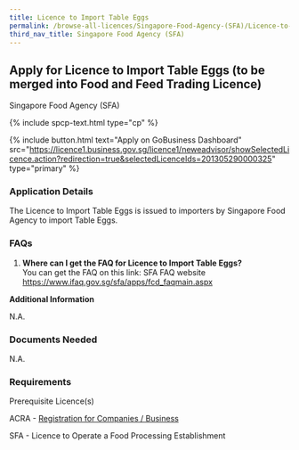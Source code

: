 ```yaml
---
title: Licence to Import Table Eggs
permalink: /browse-all-licences/Singapore-Food-Agency-(SFA)/Licence-to-Import-Table-Eggs
third_nav_title: Singapore Food Agency (SFA)
---
```


## Apply for Licence to Import Table Eggs (to be merged into Food and Feed Trading Licence)

Singapore Food Agency (SFA)

{% include spcp-text.html type="cp" %}

{% include button.html text="Apply on GoBusiness Dashboard" src="https://licence1.business.gov.sg/licence1/neweadvisor/showSelectedLicence.action?redirection=true&selectedLicenceIds=201305290000325" type="primary" %}

<H3>Application Details</H3>

<p>The Licence to Import Table Eggs is issued to importers by Singapore Food Agency to import Table Eggs.</p>
 <h3>FAQs</h3>
 <ol>
 <li><strong>Where can I get the FAQ for Licence to Import Table Eggs?</strong> <br />You can get the FAQ on this link: SFA FAQ website <a href="https://www.ifaq.gov.sg/sfa/apps/fcd_faqmain.aspx" target="_blank" rel="noopener">https://www.ifaq.gov.sg/sfa/apps/fcd_faqmain.aspx</a></li>
 </ol>

<strong>Additional Information</strong>

N.A.

<H3>Documents Needed</H3>

N.A.

<H3>Requirements</H3>

<p>Prerequisite Licence(s)</p>
 <p>ACRA - <a href="https://licence1.business.gov.sg/licence1/neweadvisor/showSelectedLicence.action?redirection=true&selectedLicenceIds=201301080000175" target="_blank" rel="noopener">Registration for Companies / Business</a></p>
 <p>SFA - Licence to Operate a Food Processing Establishment</p>

